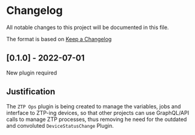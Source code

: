 # Changelog

<!-- markdownlint-disable MD024 -->

All notable changes to this project will be documented in this file.

The format is based on [Keep a Changelog](https://keepachangelog.com/en/1.0.0/)

## [0.1.0] - 2022-07-01

New plugin required

## Justification

The `ZTP Ops` plugin is being created to manage the variables, jobs and interface to ZTP-ing devices, so that other projects can use GraphQL/API calls to manage ZTP processes, thus removing he need for the outdated and convoluted `DeviceStatusChange` Plugin.
